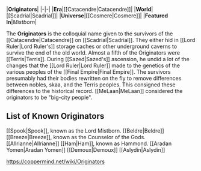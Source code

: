 |**Originators**|
|-|-|
|**Era**|[[Catacendre\|Catacendre]]|
|**World**|[[Scadrial\|Scadrial]]|
|**Universe**|[[Cosmere\|Cosmere]]|
|**Featured In**|*Mistborn*|

The **Originators** is the colloquial name given to the survivors of the [[Catacendre\|Catacendre]] on [[Scadrial\|Scadrial]]. They either hid in [[Lord Ruler\|Lord Ruler's]] storage caches or other underground caverns to survive the end of the old world.
Almost a fifth of the Originators were [[Terris\|Terris]].
During [[Sazed\|Sazed's]] ascension, he undid a lot of the changes that the [[Lord Ruler\|Lord Ruler]] made to the genetics of the various peoples of the [[Final Empire\|Final Empire]]. The survivors presumably had their bodies rewritten on the fly to remove differences between nobles, skaa, and the Terris peoples. This consigned these differences to the historical record.
[[MeLaan\|MeLaan]] considered the originators to be "big-city people".

## List of Known Originators
[[Spook\|Spook]], known as the Lord Mistborn.
[[Beldre\|Beldre]]
[[Breeze\|Breeze]], known as the Counselor of the Gods.
[[Allrianne\|Allrianne]]
[[Ham\|Ham]], known as Hammond.
[[Aradan Yomen\|Aradan Yomen]]
[[Demoux\|Demoux]]
[[Aslydin\|Aslydin]]


https://coppermind.net/wiki/Originators